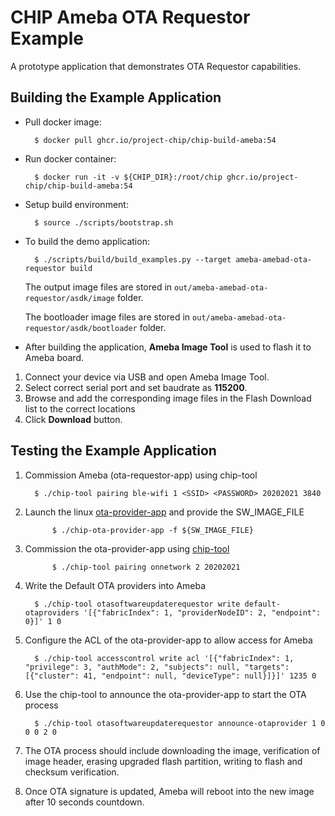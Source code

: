 # CHIP Ameba OTA Requestor Example

A prototype application that demonstrates OTA Requestor capabilities.

## Building the Example Application

-   Pull docker image:

          $ docker pull ghcr.io/project-chip/chip-build-ameba:54

-   Run docker container:

          $ docker run -it -v ${CHIP_DIR}:/root/chip ghcr.io/project-chip/chip-build-ameba:54

-   Setup build environment:

          $ source ./scripts/bootstrap.sh

-   To build the demo application:

          $ ./scripts/build/build_examples.py --target ameba-amebad-ota-requestor build

    The output image files are stored in
    `out/ameba-amebad-ota-requestor/asdk/image` folder.

    The bootloader image files are stored in
    `out/ameba-amebad-ota-requestor/asdk/bootloader` folder.

-   After building the application, **Ameba Image Tool** is used to flash it to
    Ameba board.

1. Connect your device via USB and open Ameba Image Tool.
2. Select correct serial port and set baudrate as **115200**.
3. Browse and add the corresponding image files in the Flash Download list to
   the correct locations
4. Click **Download** button.

## Testing the Example Application

1.  Commission Ameba (ota-requestor-app) using chip-tool

          $ ./chip-tool pairing ble-wifi 1 <SSID> <PASSWORD> 20202021 3840

2.  Launch the linux [ota-provider-app](../../ota-provider-app/linux) and
    provide the SW_IMAGE_FILE

              $ ./chip-ota-provider-app -f ${SW_IMAGE_FILE}

3.  Commission the ota-provider-app using
    [chip-tool](https://github.com/project-chip/connectedhomeip/tree/master/examples/chip-tool)

              $ ./chip-tool pairing onnetwork 2 20202021

4.  Write the Default OTA providers into Ameba

          $ ./chip-tool otasoftwareupdaterequestor write default-otaproviders '[{"fabricIndex": 1, "providerNodeID": 2, "endpoint": 0}]' 1 0

5.  Configure the ACL of the ota-provider-app to allow access for Ameba

          $ ./chip-tool accesscontrol write acl '[{"fabricIndex": 1, "privilege": 3, "authMode": 2, "subjects": null, "targets": [{"cluster": 41, "endpoint": null, "deviceType": null}]}]' 1235 0

6.  Use the chip-tool to announce the ota-provider-app to start the OTA process

          $ ./chip-tool otasoftwareupdaterequestor announce-otaprovider 1 0 0 0 2 0

7.  The OTA process should include downloading the image, verification of image
    header, erasing upgraded flash partition, writing to flash and checksum
    verification.

8) Once OTA signature is updated, Ameba will reboot into the new image after 10
   seconds countdown.

